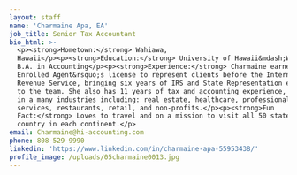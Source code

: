 ```yaml
---
layout: staff
name: 'Charmaine Apa, EA'
job_title: Senior Tax Accountant
bio_html: >-
  <p><strong>Hometown:</strong> Wahiawa,
  Hawaii</p><p><strong>Education:</strong> University of Hawaii&mdash;West Oahu,
  B.A. in Accounting</p><p><strong>Experience:</strong> Charmaine earned an
  Enrolled Agent&rsquo;s license to represent clients before the Internal
  Revenue Service, bringing six years of IRS and State Representation experience
  to the team. She also has 11 years of tax and accounting experience, working
  in a many industries including: real estate, healthcare, professional
  services, restaurants, retail, and non-profits.</p><p><strong>Fun
  Fact:</strong> Loves to travel and on a mission to visit all 50 states and a
  country in each continent.</p>
email: Charmaine@hi-accounting.com
phone: 808-529-9990
linkedin: 'https://www.linkedin.com/in/charmaine-apa-55953438/'
profile_image: /uploads/05charmaine0013.jpg
---
```


